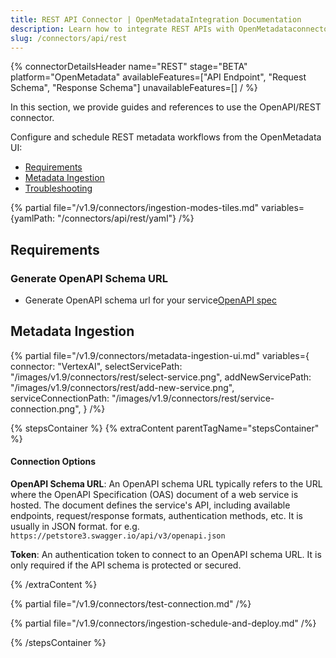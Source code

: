 ```yaml
---
title: REST API Connector | OpenMetadataIntegration Documentation
description: Learn how to integrate REST APIs with OpenMetadataconnectors. Complete documentation, setup guides, and examples for seamless data source connections.
slug: /connectors/api/rest
---
```


{% connectorDetailsHeader
name="REST"
stage="BETA"
platform="OpenMetadata"
availableFeatures=["API Endpoint", "Request Schema", "Response Schema"]
unavailableFeatures=[]
/ %}

In this section, we provide guides and references to use the OpenAPI/REST connector.

Configure and schedule REST metadata workflows from the OpenMetadata UI:

- [Requirements](#requirements)
- [Metadata Ingestion](#metadata-ingestion)
- [Troubleshooting](/connectors/api/rest/troubleshooting)

{% partial file="/v1.9/connectors/ingestion-modes-tiles.md" variables={yamlPath: "/connectors/api/rest/yaml"} /%}

## Requirements

### Generate OpenAPI Schema URL

- Generate OpenAPI schema url for your service[OpenAPI spec](https://swagger.io/specification/#openapi-document)


## Metadata Ingestion

{% partial 
  file="/v1.9/connectors/metadata-ingestion-ui.md" 
  variables={
    connector: "VertexAI", 
    selectServicePath: "/images/v1.9/connectors/rest/select-service.png",
    addNewServicePath: "/images/v1.9/connectors/rest/add-new-service.png",
    serviceConnectionPath: "/images/v1.9/connectors/rest/service-connection.png",
} 
/%}

{% stepsContainer %}
{% extraContent parentTagName="stepsContainer" %}

#### Connection Options

**OpenAPI Schema URL**: 
An OpenAPI schema URL typically refers to the URL where the OpenAPI Specification (OAS) document of a web service is hosted. The document defines the service's API, including available endpoints, request/response formats, authentication methods, etc. It is usually in JSON format. for e.g. `https://petstore3.swagger.io/api/v3/openapi.json`

**Token**: An authentication token to connect to an OpenAPI schema URL. It is only required if the API schema is protected or secured.


{% /extraContent %}

{% partial file="/v1.9/connectors/test-connection.md" /%}


{% partial file="/v1.9/connectors/ingestion-schedule-and-deploy.md" /%}

{% /stepsContainer %}
